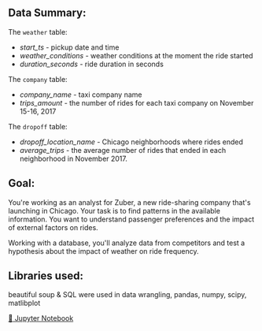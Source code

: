## Data Summary:

The `weather` table:
- *start_ts* - pickup date and time
- *weather_conditions* - weather conditions at the moment the ride started
- *duration_seconds* - ride duration in seconds

The `company` table:
- *company_name* - taxi company name
- *trips_amount* - the number of rides for each taxi company on November 15-16, 2017

The `dropoff` table:
- *dropoff_location_name* - Chicago neighborhoods where rides ended
- *average_trips* - the average number of rides that ended in each neighborhood in November 2017.

## Goal:

You're working as an analyst for Zuber, a new ride-sharing company that's launching in Chicago. Your task is to find patterns in the available information. You want to understand passenger preferences and the impact of external factors on rides.

Working with a database, you'll analyze data from competitors and test a hypothesis about the impact of weather on ride frequency.

## Libraries used:

beautiful soup & SQL were used in data wrangling, pandas, numpy, scipy, matlibplot

[:snake: Jupyter Notebook](./Data_Collection_&_Storage.ipynb)